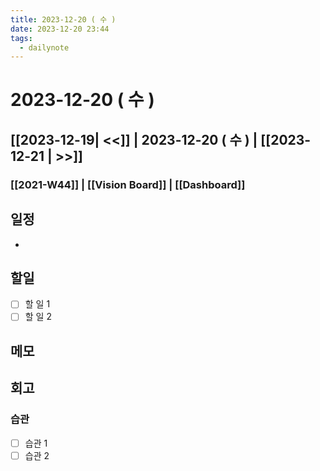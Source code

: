 ```yaml
---
title: 2023-12-20 ( 수 )
date: 2023-12-20 23:44
tags:
  - dailynote
---
```


# 2023-12-20 ( 수 )

## [[2023-12-19| <<]] | 2023-12-20 ( 수 ) | [[2023-12-21 | >>]]

### [[2021-W44]] | [[Vision Board]] | [[Dashboard]]

## 일정

-

## 할일

- [ ] 할 일 1
- [ ] 할 일 2

## 메모

## 회고

### 습관

- [ ] 습관 1
- [ ] 습관 2
